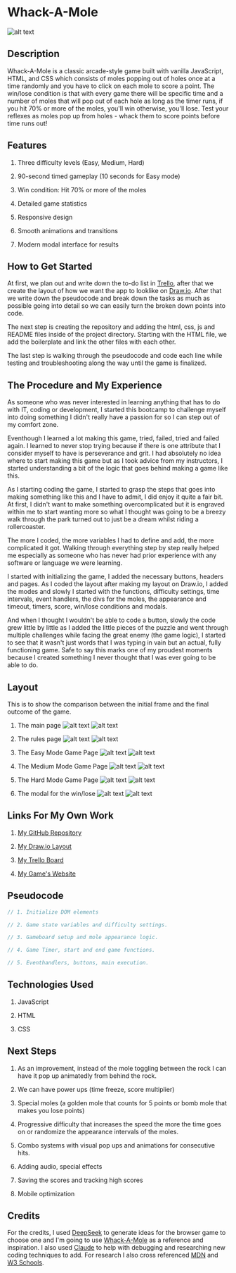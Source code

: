 # Whack-A-Mole
![alt text](image.png)

## Description
Whack-A-Mole is a classic arcade-style game built with vanilla JavaScript, HTML, and CSS which consists of moles popping out of holes once at a time randomly and you have to click on each mole to score a point. The win/lose condition is that with every game there will be specific time and a number of moles that will pop out of each hole as long as the timer runs, if you hit 70% or more of the moles, you'll win otherwise, you'll lose. Test your reflexes as moles pop up from holes - whack them to score points before time runs out!

## Features
1. Three difficulty levels (Easy, Medium, Hard)

2. 90-second timed gameplay (10 seconds for Easy mode)

3. Win condition: Hit 70% or more of the moles

4. Detailed game statistics

5. Responsive design

6. Smooth animations and transitions

7. Modern modal interface for results

## How to Get Started
At first, we plan out and write down the to-do list in [Trello](https://trello.com/b/cWuKVxPa/my-trello-board), after that we create the layout of how we want the app to looklike on [Draw.io](https://www.drawio.com/). After that we write down the pseudocode and break down the tasks as much as possible going into detail so we can easily turn the broken down points into code.

The next step is creating the repository and adding the html, css, js and README files inside of the project directory. Starting with the HTML file, we add the boilerplate and link the other files with each other.

The last step is walking through the pseudocode and code each line while testing and troubleshooting along the way until the game is finalized.

## The Procedure and My Experience
As someone who was never interested in learning anything that has to do with IT, coding or development, I started this bootcamp to challenge myself into doing something I didn't really have a passion for so I can step out of my comfort zone.

Eventhough I learned a lot making this game, tried, failed, tried and failed again. I learned to never stop trying because if there is one attribute that I consider myself to have is perseverance and grit. I had absolutely no idea where to start making this game but as I took advice from my instructors, I started understanding a bit of the logic that goes behind making a game like this.

As I starting coding the game, I started to grasp the steps that goes into making something like this and I have to admit, I did enjoy it quite a fair bit. At first, I didn't want to make something overcomplicated but it is engraved within me to start wanting more so what I thought was going to be a breezy walk through the park turned out to just be a dream whilst riding a rollercoaster.

The more I coded, the more variables I had to define and add, the more complicated it got. Walking through everything step by step really helped me especially as someone who has never had prior experience with any software or language we were learning.

I started with initializing the game, I added the necessary buttons, headers and pages. As I coded the layout after making my layout on Draw.io, I added the modes and slowly I started with the functions, difficulty settings, time intervals, event handlers, the divs for the moles, the appearance and timeout, timers, score, win/lose conditions and modals. 

And when I thought I wouldn't be able to code a button, slowly the code grew little by little as I added the little pieces of the puzzle and went through multiple challenges while facing the great enemy (the game logic), I started to see that it wasn't just words that I was typing in vain but an actual, fully functioning game. Safe to say this marks one of my proudest moments because I created something I never thought that I was ever going to be able to do.

## Layout
This is to show the comparison between the initial frame and the final outcome of the game.

1. The main page
![alt text](image-1.png)
![alt text](image-2.png)

2. The rules page
![alt text](image-3.png)
![alt text](image-4.png)

3. The Easy Mode Game Page
![alt text](image-5.png)
![alt text](image-6.png)

4. The Medium Mode Game Page
![alt text](image-7.png)
![alt text](image-8.png)

5. The Hard Mode Game Page
![alt text](image-9.png)
![alt text](image-10.png)

6. The modal for the win/lose
![alt text](image-11.png)
![alt text](image-12.png)

## Links For My Own Work
1. [My GitHub Repository](https://github.com/Zahraa-06/Whack-A-Mole)

2. [My Draw.io Layout](https://viewer.diagrams.net/?tags=%7B%7D&lightbox=1&highlight=0000ff&edit=_blank&layers=1&nav=1&title=Layout.drawio&dark=auto#R%3Cmxfile%20pages%3D%225%22%3E%3Cdiagram%20name%3D%22Page-1%22%20id%3D%22b4dwUoESkQn_IdUHdA7p%22%3EzZbbjpswEIafhstIgAObXOa42baRKmWlbXvnYAesGIYak9PTd8BOgKZbbZXuKjfY%2Fmf8Y%2BazLRwySQ%2BPiubJEhiXju%2Byg0Omju97%2FgPBplKORgn6rhFiJZiRWsJKnLideVZLwXhhNSNpAKlF3hUjyDIe6Y5GlYJ9N20DknWEnMb8SlhFVF6rL4LpxKqe6zaBBRdxYl89CGwgpedkKxQJZbBvSWTmkIkC0KaXHiZcVsXr1mX%2BSvSyMMUz%2FZYJYrGj20%2FBgpw2%2FfDrfPr8w1M967KjsrQf7PihRL%2FxBtAWV62PthThzxLOgV5RgxphwoOfI%2BxxE8deXLUvCY22vVFvCWhgTXF1xtek2MJcXuFrfqj0RKcSBQ%2B7VIo4w36EX8kVCjuutEA%2BIxtIBWPV9LHiuCi6rq1cHOcgMl3TD8ZOMK28Sg1m4bV1oRVs%2BQQkoO80g6xy2Qgpf5OuC32uGi6FH1qSLfwjh5RrdcQUGyVuYKbYU%2BAHAzPeN3uqP7QbJWltp6HNo3YbxxfrhjR2LOx%2FAB%2FeDN4bvAJ%2BkgAUiNz9DqXC5gvf1ZfCM%2BBjpamq%2BNM0x9RsXeRm5pu2h4IyY5xZfvtEaL7KaVRF93j9dHfOf8E27GDre%2F1rbIM%2FYAvd27Et0ykRn0%2FfgkSqpzl5iqO195fzWuQ0uwnbjBbHFgjjd6cgAuJfgfD8jwThv9%2F5WXImyvRez8TlmrobFOT9UCyoYvcKIgw%2F7kzgsPlRqWOt3z0y%2BwU%3D%3C%2Fdiagram%3E%3Cdiagram%20id%3D%22mNXCKiZbvG_4cuGOL2oM%22%20name%3D%22Page-3%22%3E7VjbUtswEP0aP5Kxpdx4JCbADOWhDdNOHxVbiV1kyZHlXPj67tqyiZOmJEDaQDsD4%2BTserU6e1Zex6F%2BsrzWLI3uVMiFQ9xw6dBLhxCv33fhgsiqRM77pASmOg5LyH0CRvEjt3dWaB6HPLNYCRmlhInTJhgoKXlgGhjTWi2abhMlwgaQsinfAkYBE9votzg0kUU9130y3PB4Gtml%2Bx1rSFjlbIEsYqFarEF06JCuQ%2BiSOXTgINb8o75WyjzrVjknS58LJL%2FJ69XLA9R711yaN4o56%2FXY5HNCbkbfcnFLuAx%2BPJ7ZheZM5JZ2iC5gycFEwcrAnVnZgnRnuaoMZ1khlwtw8PrpssikssOnKV6HLFuBHYVZxYT8y7Clh61OvQLRKpchx3w9MC%2Bi2PBRygK0LkDkgEUmEdZsM%2Bfa8OVO1rx9yr1J3DVXCTcas7eRqUvL2Kuqu6y0FmvKrOQWrYmyazFmm2Fahz6omOBr6%2Fm25SfHK%2F%2BABQ8fru5d72PUnb667rS7o%2B5fcoFPjYudtS%2FhMJ5vQmO9icC9Db8N2YAATFMbTMRTCZ8DEALXAKBMYnimXFhDEoch3j7QHPbCxkUo4G2QqliaolidgdO5xFi5UeV%2Bi9CZ0eqB%2B0ooiHsplcQok1iIDehvypP0vP3k2TttebaPdyx5LbB%2BVzkSwuYcXeE%2FiWVu8ItRWCnBkGQTITJlCW8dLuYq0WqsqvKg2yn9Vv8HLvdiXgjycl%2BIq%2BAAzuBSHzhPSYQThY1tsVXBYMDkc9RstvDxdnAwjX8uNdq6V0VXSof4NXtWf2t0J0oXSMTA0cUm7cBVTWoxVjUAD%2FRPVYr23Pyvwh6ptVtXcFATl7Mggovgc3xj8mtys5TDDFKT22S8phrPLhlozrKyGyTc0mUJDilynKWntOFyByyB6cpUOoqaCtq9STXBE%2BFTSVJxSEZF57efgvgnu3NbW5fUaXcbaZdlqySAT1Hrdl65vaKjfpH3gX2yH0v73vriKUrwCVr%2BrRmKds63ZqhOp709QxFKT2WIumfDOzmc9bNJfpt%2F9bU3nvFjvtr74AcT0%2Ft%2Fr%2B%2FR3jt5vyt8n%2FlVysZb%2Bz2QDn8C%3C%2Fdiagram%3E%3Cdiagram%20id%3D%223nl2IWPAhpFgnGuMB4n8%22%20name%3D%22Page-2%22%3E3Vhdb9owFP0te4i0PkTKRwnpY2lpO0ZXrfRD28tkEpO4cezUMQT26%2BfENnOA0m1qJ0BCSnLuzfX1PcfXJpZ%2Fls8vGSjSaxpDbHlOPLf8c8vz3K7ni0uNLCRy4jgSSBiKJWQAI%2FQTqjc1OkUxLBUmIU4p5qhogxElBEa8hQHGaNV2m1Act4ACJHANGEUAr6OPKOapQl09jdpwBVGSqqHDjjLkQDsroExBTCsD8vuWF1iePweW37NqrP3zzxil%2FFU37ZzPzyCui9%2Bu68W%2FB1jOnUHC3yhm%2Bh3cFTeT0bAf%2BhlNfsy%2B3j3brhppBvBU1V3VjC80EYxOSQzrKCJur0oRh6MCRLW1EtITWMpzLJ7cJqMmHGQczl%2Bci%2FsnJKxO5xLSHHK2EM8qsu%2BqZJXC%2FUBJvjL0EiosNaRyooQBlESTZei%2FKrHwVVV%2BY1K8DaQEWCTfm1BRQ5Od4HlKtcEum0V8KhzcsJg3qWi7uEvq64gDxnU0MQEZUNq2MO%2FuNvPe8ck683r5m8wHO8P8wwWqBk%2F028VXXA1AAEPsjO1Nq%2FGNiL%2BFJdx%2F4oMg3Hfis6fxoB%2FeTvudQW8%2B%2FAxZPOxuIb4sANlIfEQxZZJ0low%2FiuFEdo6%2BHMmsGnVMQI7wQrpeQTyDHEXAsP9WT9dT6lEGOWhtIZTlABu2GWAIiCtGCeBTVp8UtvpFoHjJpVI81cZjx5EWDDmHzBbTjxBJ1t%2BkrEgBUSE9iQkBchsJ5RIVzdHTaSyciRcmIoaORqC0CvE0xxUjVEVZ3B58GUvkO86QCFfHLDmjGbSV%2FFp%2BzbJpYixrqBaPuB%2BDKEuaZWavECm2McmheXNkTCOGEWWAI0psnqIoI7BUuSOCONIFWvU1yNzqZ6TT8ptgCvhq5WJUFhgstDtGwuA5H1BeUMYB4Rtb0WMqJm%2Bf2tdUJ9QH5cLoTVLzL%2FSmOt%2FXmxIQuiTiPhJagOw%2Fdyk3DFpdytXbldGlut7JepdynXBX2tTDTfyUfTm170k5TMmn7Pz6nr3n%2FjQSApQ%2BAchrMsm4lGvlwLasINi7LWujFt7xkHqHcihb0J5zv3pOPRTu%2FQP619hxg33717iRk84ecxI4nYPkJDggTnb360rj%2B8oXOxXP%2BFbq938B%3C%2Fdiagram%3E%3Cdiagram%20id%3D%22t2dbhhAVppVlS7pz1cAz%22%20name%3D%22Page-4%22%3E3VnbjpswEP2WPiB1H6i4BEIe95JmW2nVS9ru9qlywAErxqbG2ZB%2BfQdsshDIblvtViFSJMiZ4Xg8ZzzYieFepsVMoCy54RGmhmNFheFeGY5jB4EFlxLZKmQSOAqIBYkUZD0Ac%2FIL6ydrdE0inGtMQZJzKknWBkPOGA5lC0NC8E3bbclp1AIyFOMOMA8R7aK3JJKJRm3LejBcYxIneujA04YU1c4ayBMU8U0DcqeG4xuOWyDDvTBKrP1xLwXn8km32jktLjEtk9%2FO69t%2FJ9jNXWAmn4nTPy%2FGS%2FFjdjUv7mbv0fepT1amHuge0bVOu06Z3NY6CL5mES5JgPZikxCJ5xkKS%2BsGKg%2BwRKYUvtlVQBUdFhIXB6di%2F4kG%2B7OZYZ5iKbbwXTO79khx6wJ3J3qsTaNcnInCkkaljHVdIF2h8Y76rzIMvjrJz6uJ06OJTyH2iyWHFDbF8X%2BueW0w82oJn4ODHWRFFUlth7u4vM4lErJmg%2FgVobI9Irx9bMI7LeGd0aRHeKsrvH%2FcwrsvJ%2FxnnOPhC%2B%2F7wUkKPzoofJ4h1it8yCkXSnQRL17DcBCdVV%2FOVFRVdSxRSuhWuV5jeo8lCVHD%2FlA9Y0dXjzaoQUsL4yJFtGG7R4IguFISI7kW5T7hUb8QZYdcNlqn0jiyLGWhWEosTJh%2BSFjcfZKLLEFMUzoKgwKUJoHKZZrNqqdTWaSAB5bAUbMxrKxQPNVmpUG14SJqD77jgngXKwJ0JWcuBV9hU5dfy69aNhXHLod68cD9AoWruFpm5p6QjusrDZs3Z41pRDjkAknCmSkTEq4YznXshBFJ6gTt%2BzbEfNSvEU7Lb0k5kvuZi0ieUbSt3SkBg2O9ImnGhURM9rai2wQmb56bN7wO6AZHZJ02upOq%2BgPdqYz46baEoDIZ3IdQDVj85z5lj9ovKNsOOn0qsMfdPmVbwVE3Ku8FtyZQgsrHR2kpJlvkarWc2EvL90%2FjpeW%2FXC18ISlWTWjg2u%2FvVAeo%2Ffvrb58md9v14t3Hr9z7ICZTkw362DgKvDfe0A%2BOvar0HRyHoorvjU9Sk74z3VA02f%2BBxau3LAPXpO%2B4NRRNut3rVFTp21sORZX97nW8mlS%2BT%2Fy6rfka%2Fyu4098%3D%3C%2Fdiagram%3E%3Cdiagram%20id%3D%22iAW1QBcU3sJCpQeuCbpb%22%20name%3D%22Page-5%22%3E3Zndb5swEMD%2Flj0grQ9MYAJJHtOuHw%2BrJi2V%2BuyAA1aMTY1Tkv31O7DJ%2BEq7Te1UkCoBd8f5fL%2Fz2TSWd5UebiXOknsREWYhJzpY3lcLIXeOPLiUkqOWLB1HC2JJIy1qCNb0JzFv1tI9jUhuZFqkhGCKZm1hKDgnoWrJsJSiaJttBYtaggzHpCdYh5j1pY80UomRuvU0SsUdoXFihl74RpHi2tgI8gRHomiIvGsLBRbyDtjyLq1S1v7zrqQQ6lWz2jg9XBFWJr%2Bd15t%2Fd3CauyRcvZHP77e75OFGBPGuCJ%2Be1vcr9e1gIz3QM2Z7k3bwzmDIy62AkSF36miABE97USvsvCqXFRi4i%2BxQRVLr4S4ur2uFpaq9QeTaodYZLiffSIo9j0gZqQvqIqGKrDMcltoCyhtkiUqZUZuYiVTkcDZf7p%2BA7qbsloiUKHmEZ%2BPZc80yMqsIzZb6uWjUZF1oSaMcAyPDZhnEJ9d%2FhRFsDcm3Be%2B9H%2FgfJCfjBx8Ey0mCn50Fn2eYD4IPBRNSQ5fx5jMMB9E59eVCR1VVxxanlB216R1hz0TREDf0v6tnjkz1GIUetNRwIVPMGrpnLCmGK6MxVntZ7kkv2oU4O2dSGE6lcgYzqDSMKEWkDdMPKY%2F7bwqZJZgbl0jLoACVTaFyufHm1NOpNErCC1vwUXvjRGuheKqNseGqEDJqD37yBfFudhTclT5zJcWO2Kb8WnbVsql8nHJoFg%2Fcb3C4i6tlZndAIi%2FQDJs3F41pRCQUEisquK0SGu44yU3slFNF6wR1bRswX7RrhNOy2zKBVTdzEc0zho%2B1OaOgQM4nmmZCKszVYCt6TGDy9sq%2BF3VAd1hGjd6ka%2F5Mbyrjfb0pYahLDvch1AKR%2F7lLwQb1xW%2F1Kdft96nA9%2Ft9ynUWH7pR%2Be94NIES1DYBTkucfJPr1TKxTev0PPJNK3i%2FWnigKdFNaOTsuyfVqbBfDrA%2Fy8T5aEzcFhM%2FcPtMnPkAk9mHZuIOfTeOBcps6Xf2zMlgGfqqGwuWYOFME8rQF9dYoHQb2MxH04AydLocC5R%2BA5sMlqGD3liwdBvYZKDMRwyleyr2hv6NN0YoixFDmS3nnQY2GSxj%2FloJFmgkUCrbV36jM%2F4av456178A%3C%2Fdiagram%3E%3C%2Fmxfile%3E)

3. [My Trello Board](https://trello.com/b/FzANAwKF/zahraas-whack-a-mole)

4. [My Game's Website](https://whack-a-mole-z.surge.sh/)

## Pseudocode
```javascript
// 1. Initialize DOM elements

// 2. Game state variables and difficulty settings.

// 3. Gameboard setup and mole appearance logic.

// 4. Game Timer, start and end game functions.

// 5. Eventhandlers, buttons, main execution.
```
## Technologies Used
1. JavaScript

2. HTML

3. CSS

## Next Steps
1. As an improvement, instead of the mole toggling between the rock I can have it pop up animatedly from behind the rock.

2. We can have power ups (time freeze, score multiplier) 

3. Special moles (a golden mole that counts for 5 points or bomb mole that makes you lose points)

4. Progressive difficulty that increases the speed the more the time goes on or randomize the appearance intervals of the moles.

5. Combo systems with visual pop ups and animations for consecutive hits.

6. Adding audio, special effects

7. Saving the scores and tracking high scores

8. Mobile optimization

## Credits
For the credits, I used [DeepSeek](https://www.deepseek.com/en) to generate ideas for the browser game to choose one and I'm going to use [Whack-A-Mole](https://whack-a-mole-js.netlify.app/) as a reference and inspiration. I also used [Claude](https://claude.ai/new) to help with debugging and researching new coding techniques to add. For research I also cross referenced [MDN](https://developer.mozilla.org/en-US/) and [W3 Schools](https://www.w3schools.com/).